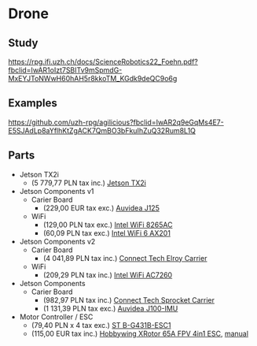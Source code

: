 # Drone

## Study
https://rpg.ifi.uzh.ch/docs/ScienceRobotics22_Foehn.pdf?fbclid=IwAR1oIzt7SBITv9mSpmdG-MxEYJToNWwH60hAH5r8kkoTM_KGdk9deQC9o6g

## Examples
https://github.com/uzh-rpg/agilicious?fbclid=IwAR2q9eGqMs4E7-E5SJAdLp8aYflhKtZgACK7QmBO3bFkuIhZuQ32Rum8L1Q

## Parts
- Jetson TX2i
	- (5 779,77 PLN tax inc.) 		[Jetson TX2i](https://kamami.pl/komputery-nvidia-jetson/574733-modul-nvidia-jetson-tx2i.html)
- Jetson Components v1
	- Carier Board 
		- (229,00 EUR tax exc.) 	[Auvidea J125](https://auvidea.eu/product/j125-70727/)
	- WiFi
		- (129,00 PLN tax exc.) 	[Intel WiFi 8265AC](https://botland.com.pl/akcesoria-do-nvidia/17384-karta-sieciowa-wifi-intel-8265ac-dla-nvidia-jetson-nano-5904422327415.html?cd=18298825651&ad=&kd=&gad_source=1&gclid=CjwKCAiA0PuuBhBsEiwAS7fsNds8_BiiGisGl1tBW-07N3tdaZZ9p79JykLQDYbllLQ5iuvkzNGJ7RoCNdIQAvD_BwE)
		- (60,09 PLN tax exc.) 		[Intel WiFi 6 AX201](https://www.mouser.pl/ProductDetail/Intel/AX201NGWGNV?qs=rkhjVJ6%2F3EJ6fIb3EjIiig%3D%3D&mgh=1&vip=1&gad_source=1&gclid=CjwKCAiA0PuuBhBsEiwAS7fsNSiI6Puw0b9atNgDd4dbzkUsXKLP7hk5-GqJzQsOwVIn9UgXuIX7TxoC_AIQAvD_BwE)
- Jetson Components v2
	- Carier Board
		- (4 041,89 PLN tax inc.)	[Connect Tech Elroy Carrier](https://kamami.pl/akcesoria-nvidia-jetson/574864-elroy-carrier-plyta-bazowa-dla-nvidia-jetson-tx1tx2tx2i.html)
	- WiFi
		- (209,29 PLN tax inc.) 	[Intel WiFi AC7260](https://www.tonitrus.com/pl/sprz-281-t-sieciowy/akcesoria/others-4/10199759-003-intel-7260.hmwwb.r-intel-dual-band-wireless-ac-7260-netzwerkadapter/?number=10199759-003&gad_source=1&gclid=CjwKCAiA0PuuBhBsEiwAS7fsNR4Zg_wnkB5KAeg0ky_vk1LLJ1W760kkDMXtG9wtU1wjDaZP-971YRoCOKgQAvD_BwE)
- Jetson Components
	- Carier Board
		- (982,97 PLN tax inc.) 	[Connect Tech Sprocket Carrier](https://kamami.pl/nvidia-jetson/577581-sprocket-carrier-plyta-bazowa-dla-nvidia-jetson-tx1tx2tx2i-asg0008.html)
		- (1 131,39 PLN tax exc.) 	[Auvidea J100-IMU](https://www.mouser.pl/ProductDetail/Auvidea/70702?qs=EU6FO9ffTwdHIkn%2FeQ7%2FcQ%3D%3D)
- Motor Controller / ESC
	- (79,40 PLN x 4 tax exc.)		[ST B-G431B-ESC1](https://www.mouser.pl/ProductDetail/STMicroelectronics/B-G431B-ESC1?qs=%252B6g0mu59x7KUfhaFDGurZQ%3D%3D&mgh=1&vip=1&gad_source=1&gclid=CjwKCAiA0PuuBhBsEiwAS7fsNdf6RitS_cHawTvKrOvMl0w4W69snSuc4eCCCw5a2GVGfBZqjqGNZxoCQs4QAvD_BwE)
   	- (115,00 EUR tax inc.)			[Hobbywing XRotor 65A FPV 4in1 ESC](https://shop.robitronic.com/en/hobbywing-xrotor-65a-fpv-4in1-esc-hw30902064), [manual](https://www.hobbywing.com/en/uploads/file/20230113/a97ade00854e1f1a4a1f7aa1dd9f499f.pdf)

